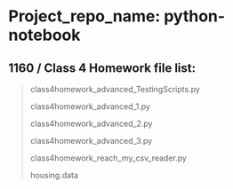 # Project_repo_name: python-notebook

## 1160 / Class 4 Homework file list: 

> class4homework_advanced_TestingScripts.py
>
> class4homework_advanced_1.py
>
> class4homework_advanced_2.py
>
> class4homework_advanced_3.py
>
> class4homework_reach_my_csv_reader.py
>
> housing.data
